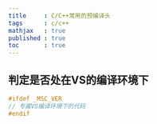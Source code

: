 ```yaml
---
title     : C/C++常用的预编译头
tags      : c/c++
mathjax   : true
published : true
toc       : true
---
```



## 判定是否处在VS的编译环境下

```c
#ifdef _MSC_VER
// 专属VS编译环境下的代码
#endif
```

